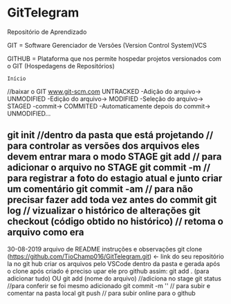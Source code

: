 # GitTelegram
Repositório de Aprendizado

GIT = Software Gerenciador de Versões (Version Control System)VCS

GITHUB = Plataforma que nos permite hospedar projetos versionados com o GIT (Hospedagens de Repositórios)

	Início

//baixar o GIT
www.git-scm.com
UNTRACKED -Adição do arquivo-> UNMODIFIED -Edição do arquivo-> MODIFIED -Seleção do arquivo-> STAGED -commit-> COMMITED -Automaticamente depois do commit-> UNMODIFIED...

git init //dentro da pasta que está projetando
// para controlar as versões dos arquivos eles devem entrar mara o modo STAGE
git add // para adicionar o arquivo no STAGE
git commit -m // para registrar a foto do estagio atual e junto criar um comentário
git commit -am // para não precisar fazer add toda vez antes do commit
git log // vizualizar o histórico de alterações
git checkout (código obtido no histórico) // retoma o arquivo como era
-------------------------------------------------------------------------------

30-08-2019
arquivo de README
	instruções e observações
git clone (https://github.com/TioChamp016/GitTelegram.git) <- link do seu repositório la no git hub
    criar os arquivos pelo VSCode dentro da pasta e gerada após o clone
    após criado é preciso upar ele pro github assim:
    git add . (para adicionar tudo) OU git add (nome do arquivo) //adiciona no stage
    git status //para conferir se foi mesmo adicionado
    git commit -m '' // para subir e comentar na pasta local
    git push // para subir online para o github